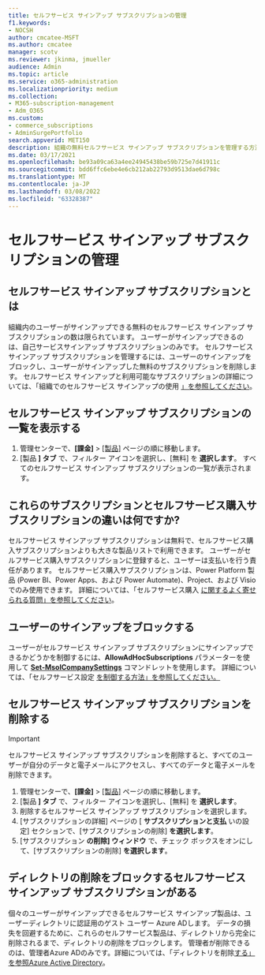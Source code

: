```yaml
---
title: セルフサービス サインアップ サブスクリプションの管理
f1.keywords:
- NOCSH
author: cmcatee-MSFT
ms.author: cmcatee
manager: scotv
ms.reviewer: jkinma, jmueller
audience: Admin
ms.topic: article
ms.service: o365-administration
ms.localizationpriority: medium
ms.collection:
- M365-subscription-management
- Adm_O365
ms.custom:
- commerce_subscriptions
- AdminSurgePortfolio
search.appverid: MET150
description: 組織の無料セルフサービス サインアップ サブスクリプションを管理する方法について学習します。
ms.date: 03/17/2021
ms.openlocfilehash: be93a09ca63a4ee24945438be59b725e7d41911c
ms.sourcegitcommit: bdd6ffc6ebe4e6cb212ab22793d9513dae6d798c
ms.translationtype: MT
ms.contentlocale: ja-JP
ms.lasthandoff: 03/08/2022
ms.locfileid: "63328387"
---
```

# <a name="manage-self-service-sign-up-subscriptions"></a>セルフサービス サインアップ サブスクリプションの管理

## <a name="what-are-self-service-sign-up-subscriptions"></a>セルフサービス サインアップ サブスクリプションとは

組織内のユーザーがサインアップできる無料のセルフサービス サインアップ サブスクリプションの数は限られています。 ユーザーがサインアップできるのは、自己サービスサインアップ サブスクリプションのみです。 セルフサービス サインアップ サブスクリプションを管理するには、ユーザーのサインアップをブロックし、ユーザーがサインアップした無料のサブスクリプションを削除します。 セルフサービス サインアップと利用可能なサブスクリプションの詳細については、「組織でのセルフサービス サインアップの使用 [」を参照してください](../../admin/misc/self-service-sign-up.md)。

## <a name="view-a-list-of-self-service-sign-up-subscriptions"></a>セルフサービス サインアップ サブスクリプションの一覧を表示する

1. 管理センターで、**[課金]** > <a href="https://go.microsoft.com/fwlink/p/?linkid=842054" target="_blank">[製品]</a> ページの順に移動します。
2. [製品 **] タブ** で、フィルター アイコンを選択し、[無料] を **選択します**。 すべてのセルフサービス サインアップ サブスクリプションの一覧が表示されます。

## <a name="how-are-these-subscriptions-different-from-self-service-purchase-subscriptions"></a>これらのサブスクリプションとセルフサービス購入サブスクリプションの違いは何ですか?

セルフサービス サインアップ サブスクリプションは無料で、セルフサービス購入サブスクリプションよりも大きな製品リストで利用できます。 ユーザーがセルフサービス購入サブスクリプションに登録すると、ユーザーは支払いを行う責任があります。 セルフサービス購入サブスクリプションは、Power Platform 製品 (Power BI、Power Apps、および Power Automate)、Project、および Visio でのみ使用できます。 詳細については、「セルフサービス購入 [に関するよく寄せられる質問」を参照してください](self-service-purchase-faq.yml)。

## <a name="block-users-from-signing-up"></a>ユーザーのサインアップをブロックする

ユーザーがセルフサービス サインアップ サブスクリプションにサインアップできるかどうかを制御するには、**AllowAdHocSubscriptions** パラメーターを使用して [**Set-MsolCompanySettings**](/powershell/module/msonline/set-msolcompanysettings?preserve-view=true&view=azureadps-1.0) コマンドレットを使用します。 詳細については、「セルフサービス設定 [を制御する方法」を参照してください。](/azure/active-directory/users-groups-roles/directory-self-service-signup#how-do-i-control-self-service-settings)

## <a name="delete-a-self-service-sign-up-subscription"></a>セルフサービス サインアップ サブスクリプションを削除する

> [!IMPORTANT]
> セルフサービス サインアップ サブスクリプションを削除すると、すべてのユーザーが自分のデータと電子メールにアクセスし、すべてのデータと電子メールを削除できます。

1. 管理センターで、**[課金]** > <a href="https://go.microsoft.com/fwlink/p/?linkid=842054" target="_blank">[製品]</a> ページの順に移動します。
2. [製品 **] タブ** で、フィルター アイコンを選択し、[無料] を **選択します**。
3. 削除するセルフサービス サインアップ サブスクリプションを選択します。 
4. [サブスクリプションの詳細] ページの [ **サブスクリプションと支払** いの設定] セクションで、[サブスクリプションの削除] **を選択します**。
5. [サブスクリプション **の削除] ウィンドウ** で、チェック ボックスをオンにして、[サブスクリプションの削除] **を選択します**。

## <a name="i-have-a-self-service-sign-up-subscription-that-blocks-directory-deletion"></a>ディレクトリの削除をブロックするセルフサービス サインアップ サブスクリプションがある

個々のユーザーがサインアップできるセルフサービス サインアップ製品は、ユーザーディレクトリに認証用のゲスト ユーザー Azure ADします。 データの損失を回避するために、これらのセルフサービス製品は、ディレクトリから完全に削除されるまで、ディレクトリの削除をブロックします。 管理者が削除できるのは、管理者Azure ADのみです。詳細については、「ディレクトリを削除[する」を参照Azure Active Directory](/azure/active-directory/users-groups-roles/directory-delete-howto)。
